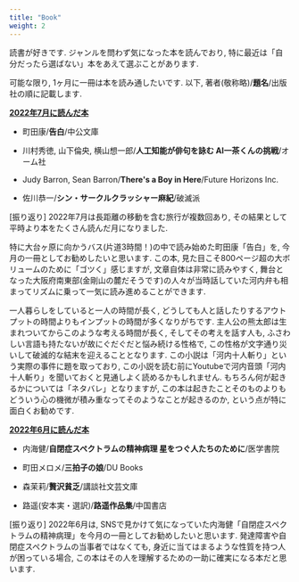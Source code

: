 ```yaml
---
title: "Book"
weight: 2
---
```


読書が好きです. ジャンルを問わず気になった本を読んでおり, 特に最近は「自分だったら選ばない」本をあえて選ぶことがあります.

可能な限り, 1ヶ月に一冊は本を読み通したいです. 以下, 著者(敬称略)/**題名**/出版社の順に記載します.

<!--more-->

<u>**2022年7月に読んだ本**</u>

* 町田康/**告白**/中公文庫

* 川村秀徳, 山下倫央, 横山想一郎/**人工知能が俳句を詠む AI一茶くんの挑戦**/オーム社

* Judy Barron, Sean Barron/**There's a Boy in Here**/Future Horizons Inc.

* 佐川恭一/**シン・サークルクラッシャー麻紀**/破滅派

[振り返り] 2022年7月は長距離の移動を含む旅行が複数回あり, その結果として平時より本をたくさん読んだ月になりました.

特に大台ヶ原に向かうバス(片道3時間！)の中で読み始めた町田康「告白」を, 今月の一冊としてお勧めしたいと思います. この本, 見た目こそ800ページ超の大ボリュームのために「ゴツく」感じますが, 文章自体は非常に読みやすく, 舞台となった大阪府南東部(金剛山の麓だそうです)の人々が当時話していた河内弁も相まってリズムに乗って一気に読み進めることができます.

一人暮らしをしていると一人の時間が長く, どうしても人と話したりするアウトプットの時間よりもインプットの時間が多くなりがちです. 主人公の熊太郎は生まれついてからこのような考える時間が長く, そしてその考えを話す人も, ふさわしい言語も持たないが故にぐだぐだと悩み続ける性格で, この性格が文字通り災いして破滅的な結末を迎えることとなります. この小説は「河内十人斬り」という実際の事件に題を取っており, この小説を読む前にYoutubeで河内音頭「河内十人斬り」を聞いておくと見通しよく読めるかもしれません. もちろん何が起きるかについては「ネタバレ」となりますが, この本は起きたことそのものよりもどういう心の機微が積み重なってそのようなことが起きるのか, という点が特に面白くお勧めです.

<u>**2022年6月に読んだ本**</u>

* 内海健/**自閉症スペクトラムの精神病理 星をつぐ人たちのために**/医学書院

* 町田メロメ/**三拍子の娘**/DU Books

* 森茉莉/**贅沢貧乏**/講談社文芸文庫

* 路遥(安本実・選訳)/**路遥作品集**/中国書店

[振り返り] 2022年6月は, SNSで見かけて気になっていた内海健「自閉症スペクトラムの精神病理」を今月の一冊としてお勧めしたいと思います. 発達障害や自閉症スペクトラムの当事者ではなくても, 身近に当てはまるような性質を持つ人が困っている場合, この本はその人を理解するための一助に確実になる本だと思います.
